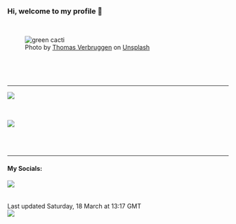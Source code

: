 <h3>Hi, welcome to my profile 👋</h3>

<br />
<figure>
  <img
    src="https://images.unsplash.com/photo-1463936575829-25148e1db1b8?crop=entropy&cs=tinysrgb&fit=max&fm=jpg&ixid=MnwyNzQ3MDB8MHwxfHJhbmRvbXx8fHx8fHx8fDE2NzkxNDIyMDA&ixlib=rb-4.0.3&q=80&w=1080&auto=format"
    alt="green cacti" 
  />
  <figcaption>Photo by <a
    href="https://unsplash.com/@thmsvrbrggn?utm_source=Profile%20readme&utm_medium=referral">Thomas Verbruggen</a> on <a
    href="https://unsplash.com/?utm_source=Profile%20readme&utm_medium=referral">Unsplash</a></figcaption>
</figure>




  <br /><br /><br />

<hr />
<img
  src="https://github-readme-stats.vercel.app/api?username=shanelucy&show_icons=true&theme=calm"
/>
<br /><br /><br />

<img 
  src="https://github-readme-stats.vercel.app/api/top-langs/?username=shanelucy&theme=calm"
/>
<br /><br /><br /><br />
<hr />
<h4>My Socials:</h4>
<a href="https://uk.linkedin.com/in/shane-lucy-4735b616a">
  <img
    src="https://img.shields.io/badge/linkedin%20-%230077B5.svg?&style=for-the-badge&logo=linkedin&logoColor=white"
  />
</a>
<br /><br /><br />
Last updated Saturday, 18 March at 13:17 GMT
<br />
<img
  src="https://github.com/ShaneLucy/ShaneLucy/workflows/README%20build/badge.svg"
/>
